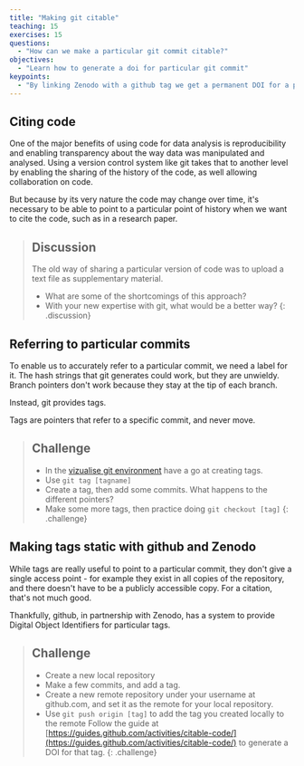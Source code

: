 ```yaml
---
title: "Making git citable"
teaching: 15
exercises: 15
questions:
  - "How can we make a particular git commit citable?"
objectives:
  - "Learn how to generate a doi for particular git commit"
keypoints:
  - "By linking Zenodo with a github tag we get a permanent DOI for a particular version of history."
---
```


## Citing code

One of the major benefits of using code for data analysis is reproducibility and enabling transparency about the way data was manipulated and analysed. Using a version control system like git takes that to another level by enabling the sharing of the history of the code, as well allowing collaboration on code. 

But because by its very nature the code may change over time, it's necessary to be able to point to a particular point of history when we want to cite the code, such as in a research paper. 

> ## Discussion
> The old way of sharing a particular version of code was to upload a text file as supplementary material.
> - What are some of the shortcomings of this approach?
> - With your new expertise with git, what would be a better way?
{: .discussion}



## Referring to particular commits

To enable us to accurately refer to a particular commit, we need a label for it. The hash strings that git generates could work, but they are unwieldy. Branch pointers don't work because they stay at the tip of each branch.

Instead, git provides tags.

Tags are pointers that refer to a specific commit, and never move.

> ## Challenge
>
> - In the [vizualise git environment](http://git-school.github.io/visualizing-git/#free) have a go at creating tags.
> - Use `git tag [tagname]`
> - Create a tag, then add some commits. What happens to the different pointers?
> - Make some more tags, then practice doing `git checkout [tag]`
{: .challenge}

## Making tags static with github and Zenodo

While tags are really useful to point to a particular commit, they don't give a single access point - for example they exist in all copies of the repository, and there doesn't have to be a publicly accessible copy. For a citation, that's not much good.

Thankfully, github, in partnership with Zenodo, has a system to provide Digital Object Identifiers for particular tags. 

> ## Challenge
>
> - Create a new local repository
> - Make a few commits, and add a tag.
> - Create a new remote repository under your username at github.com, and set it as the remote for your local repository.
> - Use `git push origin [tag]` to add the tag you created locally to the remote
> Follow the guide at [https://guides.github.com/activities/citable-code/](https://guides.github.com/activities/citable-code/) to generate a DOI for that tag.
{: .challenge}
